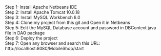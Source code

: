 Step 1: Install Apache Netbeans IDE
<br>
Step 2: Install Apache Tomcat 10.0.18
<br>
Step 3: Install MySQL Workbench 8.0
<br>
Step 4: Clone my project from this git and Open it in Netbeans
<br>
Step 5: Edit the MySQL Database account and password in DBContext.java file in DAO package
<br>
Step 6: Deploy the project
<br>
Step 7: Open any browser and search this URL: http://localhost:8080/MobileShop/start
